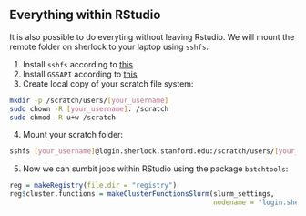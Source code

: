 ## Everything within RStudio

It is also possible to do everyting without leaving Rstudio. We will mount the remote folder on sherlock to your laptop using `sshfs`. 

1. Install `sshfs` according to [this](http://www.sherlock.stanford.edu/docs/user-guide/storage/data-transfer/#sshfs)
2. Install `GSSAPI` according to [this](http://www.sherlock.stanford.edu/docs/advanced-topics/connection/#gssapi)
3. Create local copy of your scratch file system:

```bash
mkdir -p /scratch/users/[your_username]
sudo chown -R [your_username]: /scratch
sudo chmod -R u+w /scratch
```

4. Mount your scratch folder:

```bash
sshfs [your_username]@login.sherlock.stanford.edu:/scratch/users/[your_username] /scratch/users/[your_username]
```

5. Now we can sumbit jobs within RStudio using the package `batchtools`:

```r
reg = makeRegistry(file.dir = "registry")
reg$cluster.functions = makeClusterFunctionsSlurm(slurm_settings,
                                                  nodename = "login.sherlock.stanford.edu")
```
